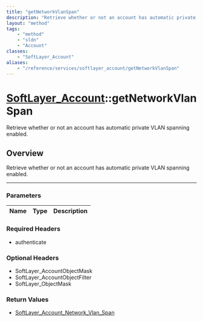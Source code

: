 ```yaml
---
title: "getNetworkVlanSpan"
description: "Retrieve whether or not an account has automatic private VLAN spanning enabled."
layout: "method"
tags:
    - "method"
    - "sldn"
    - "Account"
classes:
    - "SoftLayer_Account"
aliases:
    - "/reference/services/softlayer_account/getNetworkVlanSpan"
---
```

# [SoftLayer_Account](/reference/services/SoftLayer_Account)::getNetworkVlanSpan


Retrieve whether or not an account has automatic private VLAN spanning enabled.


## Overview 
Retrieve whether or not an account has automatic private VLAN spanning enabled.

-----

### Parameters 
|Name | Type | Description |
| --- | --- | --- |


### Required Headers
* authenticate


### Optional Headers
* SoftLayer_AccountObjectMask
* SoftLayer_AccountObjectFilter
* SoftLayer_ObjectMask

### Return Values
* <a href='/reference/datatypes/SoftLayer_Account_Network_Vlan_Span'>SoftLayer_Account_Network_Vlan_Span </a>




